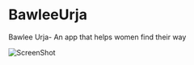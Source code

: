 # BawleeUrja
Bawlee Urja- An app that helps women find their way

![ScreenShot](/screenshots/latest.png)

